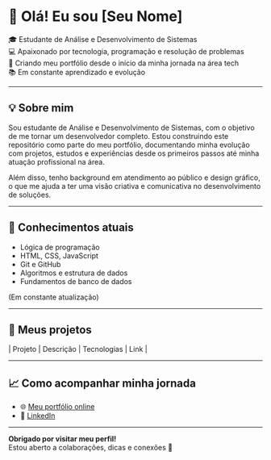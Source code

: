 # 👋 Olá! Eu sou [Seu Nome]

🎓 Estudante de Análise e Desenvolvimento de Sistemas  
💻 Apaixonado por tecnologia, programação e resolução de problemas  
🚀 Criando meu portfólio desde o início da minha jornada na área tech  
📚 Em constante aprendizado e evolução

---

## 💡 Sobre mim

Sou estudante de Análise e Desenvolvimento de Sistemas, com o objetivo de me tornar um desenvolvedor completo. Estou construindo este repositório como parte do meu portfólio, documentando minha evolução com projetos, estudos e experiências desde os primeiros passos até minha atuação profissional na área.

Além disso, tenho background em atendimento ao público e design gráfico, o que me ajuda a ter uma visão criativa e comunicativa no desenvolvimento de soluções.

---

## 🧠 Conhecimentos atuais

- Lógica de programação
- HTML, CSS, JavaScript
- Git e GitHub
- Algoritmos e estrutura de dados
- Fundamentos de banco de dados

(Em constante atualização)

---

## 📁 Meus projetos

| Projeto | Descrição | Tecnologias | Link |

---

## 📈 Como acompanhar minha jornada

- 🌐 [Meu portfólio online](https://seu-portfolio-link)
- 💼 [LinkedIn](https://www.linkedin.com/in/seu-linkedin)
  

---

**Obrigado por visitar meu perfil!**  
Estou aberto a colaborações, dicas e conexões 🚀  
